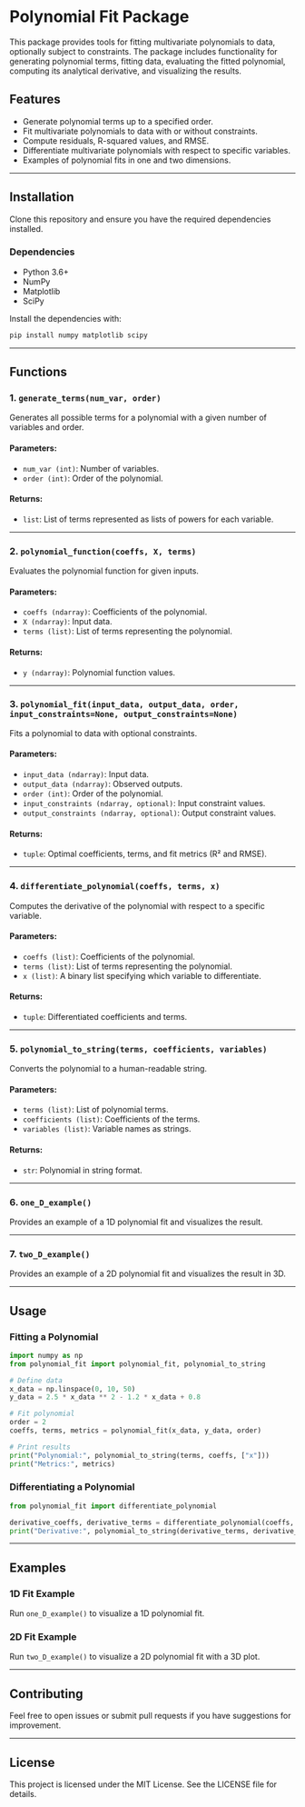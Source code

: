 # Polynomial Fit Package

This package provides tools for fitting multivariate polynomials to data, optionally subject to constraints. The package includes functionality for generating polynomial terms, fitting data, evaluating the fitted polynomial, computing its analytical derivative, and visualizing the results.

## Features

- Generate polynomial terms up to a specified order.
- Fit multivariate polynomials to data with or without constraints.
- Compute residuals, R-squared values, and RMSE.
- Differentiate multivariate polynomials with respect to specific variables.
- Examples of polynomial fits in one and two dimensions.

---

## Installation

Clone this repository and ensure you have the required dependencies installed.

### Dependencies

- Python 3.6+
- NumPy
- Matplotlib
- SciPy

Install the dependencies with:

```bash
pip install numpy matplotlib scipy
```

---

## Functions

### 1. `generate_terms(num_var, order)`
Generates all possible terms for a polynomial with a given number of variables and order.

#### Parameters:
- `num_var (int)`: Number of variables.
- `order (int)`: Order of the polynomial.

#### Returns:
- `list`: List of terms represented as lists of powers for each variable.

---

### 2. `polynomial_function(coeffs, X, terms)`
Evaluates the polynomial function for given inputs.

#### Parameters:
- `coeffs (ndarray)`: Coefficients of the polynomial.
- `X (ndarray)`: Input data.
- `terms (list)`: List of terms representing the polynomial.

#### Returns:
- `y (ndarray)`: Polynomial function values.

---

### 3. `polynomial_fit(input_data, output_data, order, input_constraints=None, output_constraints=None)`
Fits a polynomial to data with optional constraints.

#### Parameters:
- `input_data (ndarray)`: Input data.
- `output_data (ndarray)`: Observed outputs.
- `order (int)`: Order of the polynomial.
- `input_constraints (ndarray, optional)`: Input constraint values.
- `output_constraints (ndarray, optional)`: Output constraint values.

#### Returns:
- `tuple`: Optimal coefficients, terms, and fit metrics (R² and RMSE).

---

### 4. `differentiate_polynomial(coeffs, terms, x)`
Computes the derivative of the polynomial with respect to a specific variable.

#### Parameters:
- `coeffs (list)`: Coefficients of the polynomial.
- `terms (list)`: List of terms representing the polynomial.
- `x (list)`: A binary list specifying which variable to differentiate.

#### Returns:
- `tuple`: Differentiated coefficients and terms.

---

### 5. `polynomial_to_string(terms, coefficients, variables)`
Converts the polynomial to a human-readable string.

#### Parameters:
- `terms (list)`: List of polynomial terms.
- `coefficients (list)`: Coefficients of the terms.
- `variables (list)`: Variable names as strings.

#### Returns:
- `str`: Polynomial in string format.

---

### 6. `one_D_example()`
Provides an example of a 1D polynomial fit and visualizes the result.

---

### 7. `two_D_example()`
Provides an example of a 2D polynomial fit and visualizes the result in 3D.

---

## Usage

### Fitting a Polynomial

```python
import numpy as np
from polynomial_fit import polynomial_fit, polynomial_to_string

# Define data
x_data = np.linspace(0, 10, 50)
y_data = 2.5 * x_data ** 2 - 1.2 * x_data + 0.8

# Fit polynomial
order = 2
coeffs, terms, metrics = polynomial_fit(x_data, y_data, order)

# Print results
print("Polynomial:", polynomial_to_string(terms, coeffs, ["x"]))
print("Metrics:", metrics)
```

### Differentiating a Polynomial

```python
from polynomial_fit import differentiate_polynomial

derivative_coeffs, derivative_terms = differentiate_polynomial(coeffs, terms, x=[1])
print("Derivative:", polynomial_to_string(derivative_terms, derivative_coeffs, ["x"]))
```

---

## Examples

### 1D Fit Example
Run `one_D_example()` to visualize a 1D polynomial fit.

### 2D Fit Example
Run `two_D_example()` to visualize a 2D polynomial fit with a 3D plot.

---

## Contributing
Feel free to open issues or submit pull requests if you have suggestions for improvement.

---

## License
This project is licensed under the MIT License. See the LICENSE file for details.
